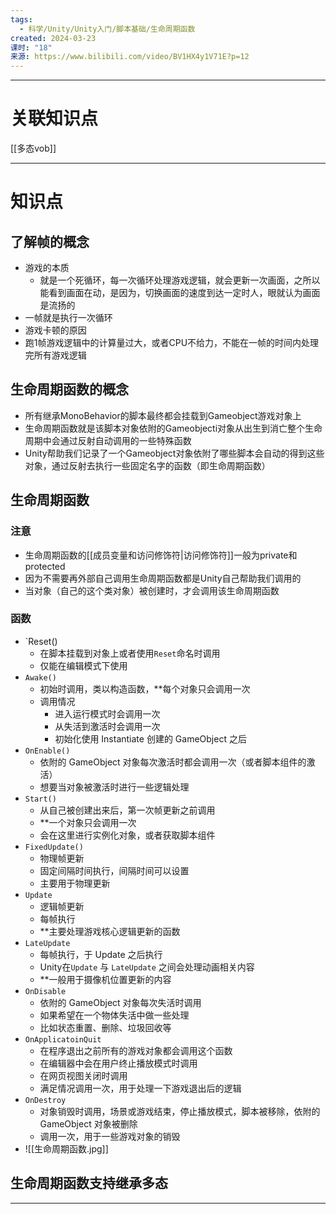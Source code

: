 ```yaml
---
tags:
  - 科学/Unity/Unity入门/脚本基础/生命周期函数
created: 2024-03-23
课时: "18"
来源: https://www.bilibili.com/video/BV1HX4y1V71E?p=12
---
```



---
# 关联知识点

[[多态vob]]

---
# 知识点

## 了解帧的概念

- 游戏的本质
	- 就是一个死循环，每一次循环处理游戏逻辑，就会更新一次画面，之所以能看到画面在动，是因为，切换画面的速度到达一定时人，眼就认为画面是流扬的
- 一帧就是执行一次循环
- 游戏卡顿的原因
- 跑1帧游戏逻辑中的计算量过大，或者CPU不给力，不能在一帧的时间内处理完所有游戏逻辑
## 生命周期函数的概念

- 所有继承MonoBehavior的脚本最终都会挂载到Gameobject游戏对象上
- 生命周期函数就是该脚本对象依附的Gameobjecti对象从出生到消亡整个生命周期中会通过反射自动调用的一些特殊函数
- Unity帮助我们记录了一个Gameobject对象依附了哪些脚本会自动的得到这些对象，通过反射去执行一些固定名字的函数（即生命周期函数）
## 生命周期函数

### 注意

- 生命周期函数的[[成员变量和访问修饰符|访问修饰符]]一般为private和protected
- 因为不需要再外部自己调用生命周期函数都是Unity自己帮助我们调用的
- 当对象（自己的这个类对象）被创建时，才会调用该生命周期函数
### 函数

- `Reset()
	- 在脚本挂载到对象上或者使用`Reset`命名时调用
	- 仅能在编辑模式下使用
- `Awake()`
	- 初始时调用，类以构造函数，**每个对象只会调用一次
	- 调用情况
		- 进入运行模式时会调用一次
		- 从失活到激活时会调用一次
		- 初始化使用 Instantiate 创建的 GameObject 之后
- `OnEnable()`
	- 依附的 GameObject 对象每次激活时都会调用一次（或者脚本组件的激活）
	- 想要当对象被激活时进行一些逻辑处理
- `Start()`
	- 从自己被创建出来后，第一次帧更新之前调用
	- **一个对象只会调用一次
	- 会在这里进行实例化对象，或者获取脚本组件
- `FixedUpdate()`
	- 物理帧更新
	- 固定间隔时间执行，间隔时间可以设置
	- 主要用于物理更新
- `Update`
	- 逻辑帧更新
	- 每帧执行
	- **主要处理游戏核心逻辑更新的函数
- `LateUpdate`
	- 每帧执行，于 Update 之后执行
	- Unity在`Update`  与 `LateUpdate` 之间会处理动画相关内容
	- **一般用于摄像机位置更新的内容
- `OnDisable`
	- 依附的 GameObject 对象每次失活时调用
	- 如果希望在一个物体失活中做一些处理
	- 比如状态重置、删除、垃圾回收等
- `OnApplicatoinQuit`
	- 在程序退出之前所有的游戏对象都会调用这个函数
	- 在编辑器中会在用户终止播放模式时调用
	- 在网页视图关闭时调用
	- 满足情况调用一次，用于处理一下游戏退出后的逻辑
- `OnDestroy`
	- 对象销毁时调用，场景或游戏结束，停止播放模式，脚本被移除，依附的 GameObject 对象被删除
	- 调用一次，用于一些游戏对象的销毁
- ![[生命周期函数.jpg]]
## 生命周期函数支持继承多态

---
